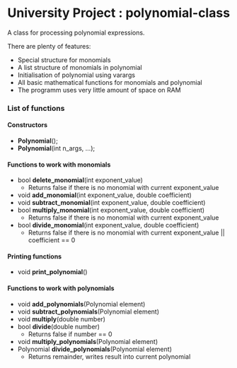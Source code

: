 # University Project : polynomial-class

A class for processing polynomial expressions.

There are plenty of features:
- Special structure for monomials
- A list structure of monomials in polynomial
- Initialisation of polynomial using varargs
- All basic mathematical functions for monomials and polynomial
- The programm uses very little amount of space on RAM

### List of functions

#### Constructors
- **Polynomial**();
- **Polynomial**(int n_args, ...);

#### Functions to work with monomials
- bool **delete_monomial**(int exponent_value)
  - Returns false if there is no monomial with current exponent_value
- void **add_monomial**(int exponent_value, double coefficient)
- void **subtract_monomial**(int exponent_value, double coefficient)
- bool **multiply_monomial**(int exponent_value, double coefficient)
  - Returns false if there is no monomial with current exponent_value
- bool **divide_monomial**(int exponent_value, double coefficient)
  - Returns false if there is no monomial with current exponent_value || coefficient == 0

#### Printing functions
- void **print_polynomial**()

#### Functions to work with polynomials
- void **add_polynomials**(Polynomial element)
- void **subtract_polynomials**(Polynomial element)
- void **multiply**(double number)
- bool **divide**(double number)
  - Returns false if number == 0
- void **multiply_polynomials**(Polynomial element)
- Polynomial **divide_polynomials**(Polynomial element)
  - Returns remainder, writes result into current polynomial
